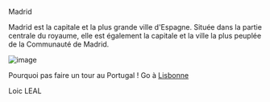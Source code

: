 Madrid

Madrid est la capitale et la plus grande ville d'Espagne.
Située dans la partie centrale du royaume, 
elle est également la capitale et la ville la plus peuplée 
de la Communauté de Madrid. 


![image](https://www.okvoyage.com/wp-content/uploads/2019/10/visiter-Madrid.jpg)


Pourquoi pas faire un tour au Portugal ! Go à [Lisbonne](https://github.com/Doothrat/TP2-Labyrinthe/blob/main/lisbonne.md)

Loic LEAL
